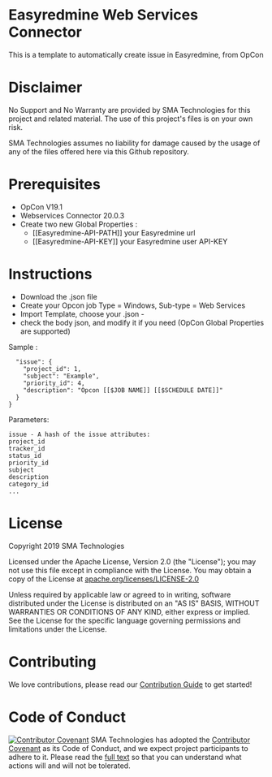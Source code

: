 # Easyredmine Web Services Connector
This is a template to automatically create issue in Easyredmine, from OpCon

# Disclaimer
No Support and No Warranty are provided by SMA Technologies for this project and related material. The use of this project's files is on your own risk.

SMA Technologies assumes no liability for damage caused by the usage of any of the files offered here via this Github repository.

# Prerequisites
- OpCon V19.1
- Webservices Connector 20.0.3 
- Create two new Global Properties :
  - [[Easyredmine-API-PATH]] your Easyredmine url
  - [[Easyredmine-API-KEY]]  your Easyredmine user API-KEY 
# Instructions
- Download the .json file
- Create your Opcon job Type = Windows, Sub-type = Web Services
- Import Template, choose your .json - 
- check the body json, and modify it if you need (OpCon Global Properties are supported)

   
Sample :
```
  "issue": {
    "project_id": 1,
    "subject": "Example",
    "priority_id": 4,
    "description": "Opcon [[$JOB NAME]] [[$SCHEDULE DATE]]"    
  }
}
```
Parameters:
```
issue - A hash of the issue attributes:
project_id
tracker_id
status_id
priority_id
subject 
description
category_id
...
```

# License
Copyright 2019 SMA Technologies

Licensed under the Apache License, Version 2.0 (the "License");
you may not use this file except in compliance with the License.
You may obtain a copy of the License at [apache.org/licenses/LICENSE-2.0](http://www.apache.org/licenses/LICENSE-2.0)

Unless required by applicable law or agreed to in writing, software
distributed under the License is distributed on an "AS IS" BASIS,
WITHOUT WARRANTIES OR CONDITIONS OF ANY KIND, either express or implied.
See the License for the specific language governing permissions and
limitations under the License.

# Contributing
We love contributions, please read our [Contribution Guide](CONTRIBUTING.md) to get started!

# Code of Conduct
[![Contributor Covenant](https://img.shields.io/badge/Contributor%20Covenant-v2.0%20adopted-ff69b4.svg)](code-of-conduct.md)
SMA Technologies has adopted the [Contributor Covenant](CODE_OF_CONDUCT.md) as its Code of Conduct, and we expect project participants to adhere to it. Please read the [full text](CODE_OF_CONDUCT.md) so that you can understand what actions will and will not be tolerated.
